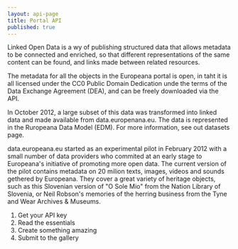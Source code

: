 ```yaml
---
layout: api-page
title: Portal API
published: true
---
```



Linked Open Data is a wy of publishing structured data that allows metadata to be connected and enriched, so that different representations of the same content can be found, and links made between related resources.

The metadata for all the objects in the Europeana portal is open, in taht it is all licensed under the CC0 Public Domain Dedication unde the terms of the Data Exchange Agreement (DEA), and can be freely downloaded via the API.

In October 2012, a large subset of this data was transformed into linked data and made available from data.europenana.eu. The data is represented in the Ruropeana Data Model (EDM). For more information, see out datasets page.

data.europeana.eu started as an experimental pilot in February 2012 with a small number of data providers who commited at an early stage to Europeana's initiative of promoting more open data. The current version of the pilot contains metadata on 20 milion texts, images, videos and sounds gethered by Europeana.
They cover a great variety of heritage objects, such as this Slovenian version of "O Sole Mio" from the Nation Library of Slovenia, or Neil Robson's memories of the herring business from the Tyne and Wear Archives & Museums.

1. Get your API key
2. Read the essentials
3. Create something amazing
4. Submit to the gallery
